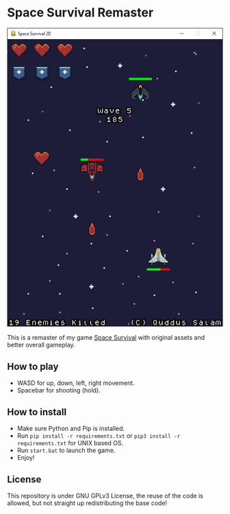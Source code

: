 # Space Survival Remaster

![Mock image](./mock.png)

This is a remaster of my game [Space Survival](https://github.com/XnonXte/space-survival) with original assets and better overall gameplay.

## How to play

- WASD for up, down, left, right movement.
- Spacebar for shooting (hold). 

## How to install

- Make sure Python and Pip is installed.
- Run `pip install -r requirements.txt` or `pip3 install -r requirements.txt` for UNIX based OS.
- Run `start.bat` to launch the game.
- Enjoy!
## License

This repository is under GNU GPLv3 License, the reuse of the code is allowed, but not straight up redistributing the base code!

